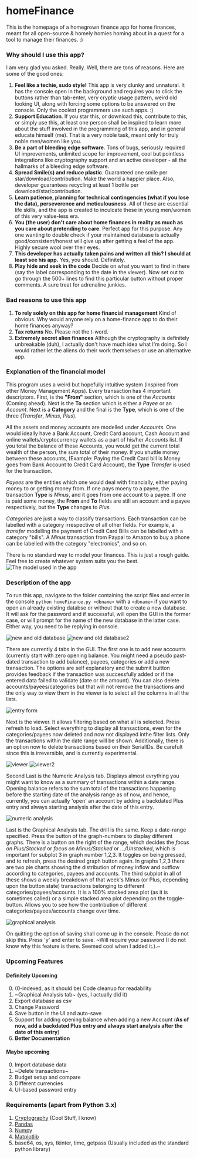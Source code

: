 # homeFinance

This is the homepage of a homegrown finance app for home finances, meant for all open-source & homely homies homing about in a quest for a tool to manage their finances. :)

### Why should I use this app?
I am very glad you asked. Really. Well, there are tons of reasons. Here are some of the good ones:

1. **Feel like a techie, sudo style!** This app is very clunky and unnatural. It has the console open in the background and requires you to click the buttons rather than tab-enter, very cryptic usage pattern, weird old looking UI, along with forcing some options to be answered on the console. Only the coolest programmers use such apps. :)
2. **Support Education**. If you star this, or download this, contribute to this, or simply use this, at least one person shall be inspired to learn more about the stuff involved in the programming of this app, and in general educate himself (me). That is a very noble task, meant only for truly noble men/women like you. 
3. **Be a part of bleeding edge software**. Tons of bugs, seriously required UI improvements, unlimited scope for improvement, cool but pointless integrations like cryptography support and an active developer - all the hallmarks of a bleeding edge software.
4. **Spread Smile(s) and reduce plastic**. Guaranteed one smile per star/download/contribution. Make the world a happier place. Also, developer guarantees recycling at least 1 bottle per download/star/contribution.
5. **Learn patience, planning for technical contingencies (what if you lose the data), perseverence and meticulousness**. All of these are essential life skills, and the app is created to inculcate these in young men/women of this very value-less era.
6. **You (the user) don't care about home finances in reality as much as you care about pretending to care**. Perfect app for this purpose. Any one wanting to double check if your maintained database is actually good/consistent/honest will give up after getting a feel of the app. Highly secure wool over their eyes.
7. **This developer has actually taken pains and written all this? I should at least see his app.** Yes, you should. Definitely.
8. **Play hide and seek in the code** Decide on what you want to find in there (say the label corresponding to the date in the viewer). Now set out to go through the 500+ lines to find this particular button without proper comments. A sure treat for adrenaline junkies.

### Bad reasons to use this app
1. **To rely solely on this app for home financial management** Kind of obvious. Why would anyone rely on a home-finance app to do their home finances anyway?
2. **Tax returns** No. Please not the t-word.
3. **Extremely secret alien finances** Although the cryptography is definitely unbreakable (duh), I actually don't have much idea what I'm doing. So I would rather let the aliens do their work themselves or use an alternative app.

### Explanation of the financial model
This program uses a weird but hopefully intuitive system (inspired from other Money Management Apps). Every transaction has 4 important descriptors. First, is the **"From"** section, which is one of the *Accounts* (Coming ahead). Next is the **To** section which is either a *Payee* or an *Account*. Next is a **Category** and the final is the **Type**, which is one of the three (*Transfer*, *Minus*, *Plus*).

All the assets and money accounts are modelled under *Accounts*. One would ideally have a Bank Account, Credit Card account, Cash Account and online wallets/cryptocurrency wallets as a part of his/her *Accounts* list. If you total the balance of these Accounts, you would get the current total wealth of the person, the sum total of their money. If you shuttle money between these accounts, (Example: Paying the Credit Card bill is Money goes from Bank Account to Credit Card Account), the **Type** *Transfer* is used for the transaction.

*Payees* are the entities which one would deal with financially, either paying money to or getting money from. If one pays moeny to a payee, the transaction **Type** is *Minus*, and it goes from one account to a payee. If one is paid some money, the **From** and **To** fields are still an account and a payee respectively, but the **Type** changes to *Plus*.

*Categories* are just a way to classify transactions. Each transaction can be labelled with a category irrespective of all other fields. For example, a *transfer* modelling the payment of Credit Card Bills can be labelled with a category "bills". A *Minus* transaction from Paypal to Amazon to buy a phone can be labelled with the category "electronics", and so on.

There is no standard way to model your finances. This is just a rough guide. Feel free to create whatever system suits you the best.
![The model used in the app](demo_png/demo.png)

### Description of the app
To run this app, navigate to the folder containing the script files and enter in the console `python homeFinance.py <dbname>` with a `<dbname>` if you want to open an already existing databse or without that to create a new database. It will ask for the password and if successful, will open the GUI in the former case, or will prompt for the name of the new database in the latter case. Either way, you need to be replying in console.

![new and old database](demo_png/demo1.png)
![new and old database2](demo_png/demo2.png)

There are currently 4 tabs in the GUI. The first one is to add new accounts (currently start with zero opening balance. You might need a pseudo past-dated transaction to add balance), payees, categories or add a new transaction. The options are self explanatory and the submit buitton provides feedback if the transaction was successfully added or if the entered data failed to validate (date or the amount). You can also delete accounts/payees/categories but that will not remove the transactions and the only way to view them in the viewer is to select all the columns in all the lists. 

![entry form](demo_png/demo3.png)

Next is the viewer. It allows filtering based on what all is selected. Press refresh to load. Select everything to display all transactions, even for the categories/payees now deleted and now not displayed inthe filter lists. Only the transactions within the date range will be shown. Additionally, there is an option now to delete transactions based on their SerialIDs. Be carefult since this is irreversible, and is currently experimental.

![viewer](demo_png/demo4.png)
![viewer2](demo_png/demo7.png)

Second Last is the Numeric Analysis tab. Displays almost evrything you might want to know as a summary of transactions within a date range. Opening balance refers to the sum total of the transactions happening before the starting date of the analysis range as of now, and hence, currently, you can actually 'open' an account by adding a backdated Plus entry and always starting analysis after the date of this entry.

![numeric analysis](demo_png/demo5.png)

Last is the Graphical Analysis tab. The drill is the same. Keep a date-range specified. Press the button of the graph-numbers to display different graphs. There is a button on the right of the range, which decides the *focus on Plus/Stacked* or *focus on Minus/Stacked* or *.../Unstacked*, which is important for subplot 3 in graph number 1,2,3. It toggles on being pressed, and to refresh, press the desired graph button again. In graphs 1,2,3 there are two pie charts showing the distribution of money inflow and outflow according to categories, payees and accounts. The third subplot in all of these shows a weekly breakdown of that week's Minus (or Plus, depending upon the button state) transactions belonging to different categories/payees/accounts. It is a 100% stacked area plot (as it is sometimes called) or a simple stacked area plot depending on the toggle-button. Allows you to see how the contribution of different categories/payees/accounts change over time.

![graphical analysis](demo_png/demo6.png)

On quitting the option of saving shall come up in the console. Please do not skip this. Press 'y' and enter to save. ~Will require your password (I do not know why this feature is there. Seemed cool when I added it.).~


### Upcoming Features
#### Definitely Upcoming
0. (0-indexed, as it should be) Code cleanup for readability
1. ~Graphical Analysis tab~ (yes, I actually did it)
2. Export database as csv
3. Change Password
4. Save button in the UI and auto-save
5. Support for adding opening balance when adding a new Account (**As of now, add a backdated Plus entry and always start analysis after the date of this entry**)
6. **Better Documentation**
#### Maybe upcoming
0. Import database data
1. ~Delete transactions~
2. Budget setup and compare
3. Different currencies
4. UI-based password entry

### Requirements (apart from Python 3.x)
1. [Cryptography](https://pypi.org/project/cryptography/) (Cool Stuff, I know)
2. [Pandas](https://pypi.org/project/pandas/)
3. [Numpy](https://pypi.org/project/numpy/)
4. [Matplotlib](https://pypi.org/project/matplotlib/)
5. base64, os, sys, tkinter, time, getpass (Usually included as the standard python library)
